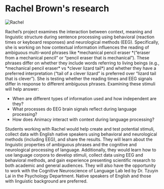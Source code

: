 # Rachel Brown's research

![Rachel](images/rachel.png)

Rachel’s project examines the interaction between context, meaning and linguistic structure during sentence processing using behavioral (reaction times or keyboard responses) and neurological methods (EEG).  Specifically, she is working on how contextual information influences the reading of ambiguous multi-word phrases like \*mechanical pencil eraser \*(“eraser from a mechanical pencil” or “pencil eraser that is mechanical”). These phrases differ on whether they include words referring to living beings (e.g., \*mechanical pencil eraser\* vs \*clever lizard tail\*) and whether they have a preferred interpretation (“tail of a clever lizard” is preferred over “lizard tail that is clever”). She is testing whether the reading times and EEG signals differ in response to different ambiguous phrases. Examining these stimuli will help answer:

-   When are different types of information used and how independent are
    they?
-   What processes do EEG brain signals reflect during language
    processing?
-   How does Animacy interact with context during language processing?

Students working with Rachel would help create and test potential stimuli, collect data with English native speakers using behavioral and neurological methods (including EEG), and share the results. They will learn about the linguistic properties of ambiguous phrases and the cognitive and neurological processing of language. Additionally, they would learn how to use language corpora to develop stimuli, collect data using EEG and behavioral methods, and gain experience presenting scientific research to both academic and general audiences. They will also have the opportunity to work with the Cognitive Neuroscience of Language Lab led by Dr. Tzuyin Lai in the Psychology Department. Native speakers of English and those with linguistic background are preferred.
